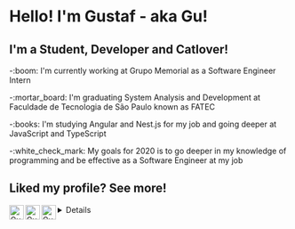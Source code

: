 # Hello! I'm Gustaf - aka Gu!

## I'm a Student, Developer and Catlover!
<p>-:boom: I'm currently working at Grupo Memorial as a Software Engineer Intern</p>
<p>-:mortar_board: I'm graduating System Analysis and Development at Faculdade de Tecnologia de São Paulo known as FATEC</p>
<p>-:books: I'm studying Angular and Nest.js for my job and going deeper at JavaScript and TypeScript</p>
<p>-:white_check_mark: My goals for 2020 is to go deeper in my knowledge of programming and be effective as a Software Engineer at my job</p>

## Liked my profile? See more! 

[<img align="left" alt="Gustaf Toledo | Twitter" width="26px" src="https://cdn.jsdelivr.net/npm/simple-icons@v3/icons/twitter.svg" />][twitter]
[<img align="left" alt="Gustaf Toledo | LinkedIn" width="26px" src="https://cdn.jsdelivr.net/npm/simple-icons@v3/icons/linkedin.svg" />][linkedin]
[<img align="left" alt="Gustaf Toledo | Instagram" width="26px" src="https://cdn.jsdelivr.net/npm/simple-icons@v3/icons/instagram.svg" />][instagram]

<details>
  <img align="left" alt="Gustaf's Github Stats" src="https://github-readme-stats.codestackr.vercel.app/api?username=Gustaf-Toledo&show_icons=true&hide_border=true" />
</details>

[twitter]: https://twitter.com/GusttaToledo
[linkedin]: https://www.linkedin.com/in/gustaf-toledo/
[instagram]: https://www.instagram.com/

<!--
**Gustaf-Toledo/Gustaf-Toledo** is a ✨ _special_ ✨ repository because its `README.md` (this file) appears on your GitHub profile.